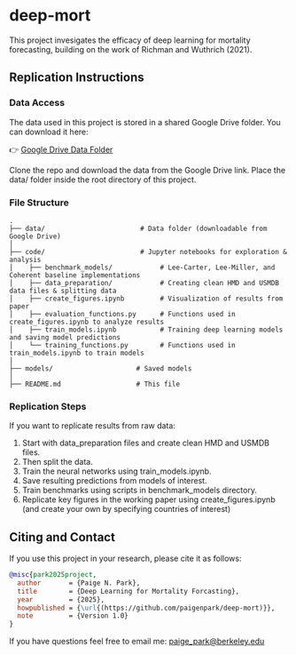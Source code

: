 # deep-mort

This project invesigates the efficacy of deep learning for mortality forecasting, building on the work of Richman and Wuthrich (2021). 

## Replication Instructions

### Data Access

The data used in this project is stored in a shared Google Drive folder. You can download it here:

👉 [Google Drive Data Folder](https://drive.google.com/drive/folders/1-ej8v9k_QCDLLW0CWtOwi5pudlqfyef0?usp=drive_link)

Clone the repo and download the data from the Google Drive link. Place the data/ folder inside the root directory of this project.

### File Structure
```
.
├── data/                        # Data folder (downloadable from Google Drive)
│
├── code/                        # Jupyter notebooks for exploration & analysis
│    ├── benchmark_models/            # Lee-Carter, Lee-Miller, and Coherent baseline implementations
│    ├── data_preparation/            # Creating clean HMD and USMDB data files & splitting data
│    ├── create_figures.ipynb         # Visualization of results from paper
│    ├── evaluation_functions.py      # Functions used in create_figures.ipynb to analyze results
│    ├── train_models.ipynb           # Training deep learning models and saving model predictions
│    └── training_functions.py        # Functions used in train_models.ipynb to train models
│
├── models/                     # Saved models 
│
├── README.md                   # This file
```
### Replication Steps

If you want to replicate results from raw data: 

  1. Start with data_preparation files and create clean HMD and USMDB files.
  2. Then split the data.
  3. Train the neural networks using train_models.ipynb.
  4. Save resulting predictions from models of interest.
  5. Train benchmarks using scripts in benchmark_models directory.
  6. Replicate key figures in the working paper using create_figures.ipynb (and create your own by specifying countries of interest) 

## Citing and Contact

If you use this project in your research, please cite it as follows:
```bibtex
@misc{park2025project,
  author       = {Paige N. Park},
  title        = {Deep Learning for Mortality Forcasting},
  year         = {2025},
  howpublished = {\url{(https://github.com/paigenpark/deep-mort)}},
  note         = {Version 1.0}
}
```
If you have questions feel free to email me: paige_park@berkeley.edu
